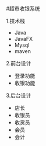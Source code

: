 #超市收银系统

1.技术栈
 
 - Java
 - JavaFX
-  Mysql
-  maven

2.前台设计
- 登录功能
- 收银功能



3.后台设计
- 店长
- 收银员
- 收货员
- 会员
 - 会计
 
 



